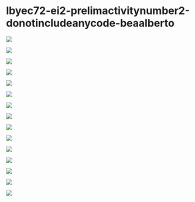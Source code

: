 # lbyec72-ei2-prelimactivitynumber2-donotincludeanycode-beaalberto

![](Main.PNG)

![](Exit1.PNG)

![](Error1.PNG)

![](Formula1.PNG)

![](V.PNG)

![](v1.PNG)

![](A.PNG)

![](T.PNG)

![](Error2.PNG)

![](Formula2.PNG)

![](I.PNG)

![](M.PNG)

![](R1.PNG)

![](R2.PNG)

![](Error3.PNG)


